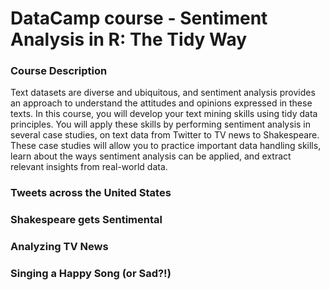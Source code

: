# DataCamp course - Sentiment Analysis in R: The Tidy Way

### Course Description
Text datasets are diverse and ubiquitous, and sentiment analysis provides an approach to understand the attitudes and opinions expressed in these texts. In this course, you will develop your text mining skills using tidy data principles. You will apply these skills by performing sentiment analysis in several case studies, on text data from Twitter to TV news to Shakespeare. These case studies will allow you to practice important data handling skills, learn about the ways sentiment analysis can be applied, and extract relevant insights from real-world data.

### Tweets across the United States  

### Shakespeare gets Sentimental  

### Analyzing TV News

### Singing a Happy Song (or Sad?!)


